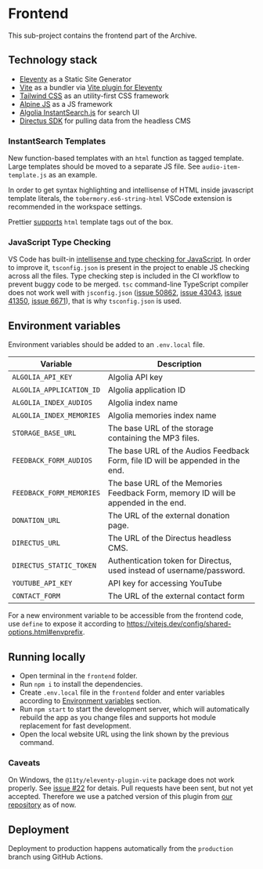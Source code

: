 # Frontend

This sub-project contains the frontend part of the Archive.

## Technology stack

- [Eleventy](https://www.11ty.dev/) as a Static Site Generator
- [Vite](https://vitejs.dev/) as a bundler via [Vite plugin for Eleventy](https://www.11ty.dev/docs/server-vite/)
- [Tailwind CSS](https://tailwindcss.com/) as an utility-first CSS framework
- [Alpine JS](https://github.com/alpinejs/alpine) as a JS framework
- [Algolia InstantSearch.js](https://www.algolia.com/doc/guides/building-search-ui/getting-started/js/) for search UI
- [Directus SDK](https://docs.directus.io/reference/sdk.html) for pulling data from the headless CMS

### InstantSearch Templates

New function-based templates with an `html` function as tagged template. Large templates should be moved to a separate JS file. See `audio-item-template.js` as an example.

In order to get syntax highlighting and intellisense of HTML inside javascript template literals, the `tobermory.es6-string-html` VSCode extension is recommended in the workspace settings.

Prettier [supports](https://prettier.io/blog/2018/11/07/1.15.0.html#html-template-literal-in-javascript) `html` template tags out of the box.

### JavaScript Type Checking

VS Code has built-in [intellisense and type checking for JavaScript](https://code.visualstudio.com/docs/nodejs/working-with-javascript). In order to improve it, `tsconfig.json` is present in the project to enable JS checking across all the files. Type checking step is included in the CI workflow to prevent buggy code to be merged. `tsc` command-line TypeScript compiler does not work well with `jsconfig.json` ([issue 50862](https://github.com/microsoft/TypeScript/issues/50862), [issue 43043](https://github.com/microsoft/TypeScript/issues/43043), [issue 41350](https://github.com/microsoft/TypeScript/issues/41350), [issue 6671](https://github.com/microsoft/TypeScript/issues/6671)), that is why `tsconfig.json` is used.

## Environment variables

Environment variables should be added to an `.env.local` file.

| Variable                 | Description                                                                        |
| ------------------------ | ---------------------------------------------------------------------------------- |
| `ALGOLIA_API_KEY`        | Algolia API key                                                                    |
| `ALGOLIA_APPLICATION_ID` | Algolia application ID                                                             |
| `ALGOLIA_INDEX_AUDIOS`   | Algolia index name                                                                 |
| `ALGOLIA_INDEX_MEMORIES` | Algolia memories index name                                                        |
| `STORAGE_BASE_URL`       | The base URL of the storage containing the MP3 files.                              |
| `FEEDBACK_FORM_AUDIOS`   | The base URL of the Audios Feedback Form, file ID will be appended in the end.     |
| `FEEDBACK_FORM_MEMORIES` | The base URL of the Memories Feedback Form, memory ID will be appended in the end. |
| `DONATION_URL`           | The URL of the external donation page.                                             |
| `DIRECTUS_URL`           | The URL of the Directus headless CMS.                                              |
| `DIRECTUS_STATIC_TOKEN`  | Authentication token for Directus, used instead of username/password.              |
| `YOUTUBE_API_KEY`        | API key for accessing YouTube                                                      |
| `CONTACT_FORM`           | The URL of the external contact form                                               |

For a new environment variable to be accessible from the frontend code, use `define` to expose it according to https://vitejs.dev/config/shared-options.html#envprefix.

## Running locally

- Open terminal in the `frontend` folder.
- Run `npm i` to install the dependencies.
- Create `.env.local` file in the `frontend` folder and enter variables according to [Environment variables](#environment-variables) section.
- Run `npm start` to start the development server, which will automatically rebuild the app as you change files and supports hot module replacement for fast development.
- Open the local website URL using the link shown by the previous command.

### Caveats

On Windows, the `@11ty/eleventy-plugin-vite` package does not work properly. See [issue #22](https://github.com/11ty/eleventy-plugin-vite/issues/22) for detais. Pull requests have been sent, but not yet accepted. Therefore we use a patched version of this plugin from [our repository](https://github.com/PureBhaktiArchive/eleventy-plugin-vite/tree/patched) as of now.

## Deployment

Deployment to production happens automatically from the `production` branch using GitHub Actions.
